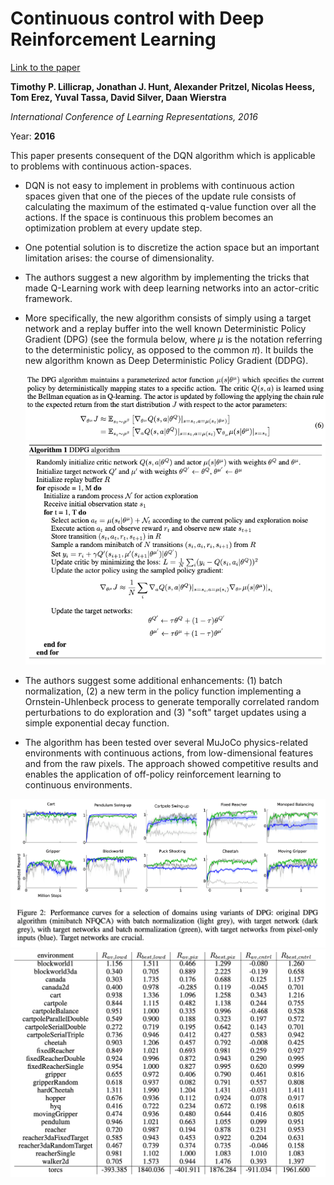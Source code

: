 # Continuous control with Deep Reinforcement Learning

[Link to the paper](https://arxiv.org/abs/1509.02971)

**Timothy P. Lillicrap, Jonathan J. Hunt, Alexander Pritzel, Nicolas Heess, Tom Erez, Yuval Tassa, David Silver, Daan Wierstra**

*International Conference of Learning Representations, 2016*

Year: **2016**

This paper presents consequent of the DQN algorithm which is applicable to problems with continuous action-spaces.

- DQN is not easy to implement in problems with continuous action spaces given that one of the pieces of the update rule consists of calculating the maximum of the estimated q-value function over all the actions. If the space is continuous this problem becomes an optimization problem at every update step.
- One potential solution is to discretize the action space but an important limitation arises: the course of dimensionality.
- The authors suggest a new algorithm by implementing the tricks that made Q-Learning work with deep learning networks into an actor-critic framework.
- More specifically, the new algorithm consists of simply using a target network and a replay buffer into the well known Deterministic Policy Gradient (DPG) (see the formula below, where $\mu$ is the notation referring to the deterministic policy, as opposed to the common $\pi$). It builds the new algorithm known as Deep Deterministic Policy Gradient (DDPG).

  ![](lillicrap2016/formula-dpg.png)
  ![](lillicrap2016/algorithm-ddpg.png)

- The authors suggest some additional enhancements: (1) batch normalization, (2) a new term in the policy function implementing a Ornstein-Uhlenbeck process to generate temporally correlated random perturbations to do exploration and (3) "soft" target updates using a simple exponential decay function.
- The algorithm has been tested over several MuJoCo physics-related environments with continuous actions, from low-dimensional features and from the raw pixels. The approach showed competitive results and enables the application of off-policy reinforcement learning to continuous environments.
  
![](lillicrap2016/curves-ddpg.png)
![](lillicrap2016/table-results-ddpg.png)